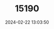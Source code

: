 ---
title: "15190"
category: "Olallamys edax"
draft: false
date: 2024-02-22 13:03:50
languages:
  English: ["Greedy Olalla Rat"]
---